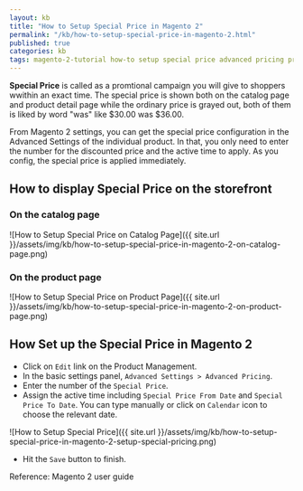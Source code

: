 ```yaml
---
layout: kb
title: "How to Setup Special Price in Magento 2"
permalink: "/kb/how-to-setup-special-price-in-magento-2.html"
published: true
categories: kb 
tags: magento-2-tutorial how-to setup special price advanced pricing promtional campaign
---
```


**Special Price** is called as a promtional campaign you will give to shoppers wwithin an exact time. The special price is shown both on the catalog page and product detail page while the ordinary price is grayed out, both of them is liked by word "was" like $30.00 was $36.00.

From Magento 2 settings, you can get the special price configuration in the Advanced Settings of the individual product. In that, you only need to enter the number for the discounted price and the active time to apply. As you config, the special price is applied immediately.

## How to display Special Price on the storefront

### On the catalog page

![How to Setup Special Price on Catalog Page]({{ site.url }}/assets/img/kb/how-to-setup-special-price-in-magento-2-on-catalog-page.png)

### On the product page

![How to Setup Special Price on Product Page]({{ site.url }}/assets/img/kb/how-to-setup-special-price-in-magento-2-on-product-page.png)

## How Set up the Special Price in Magento 2

* Click on `Edit` link on the Product Management.
* In the basic settings panel, `Advanced Settings > Advanced Pricing`.
* Enter the number of the `Special Price`.
* Assign the active time including `Special Price From Date` and `Special Price To Date`. You can type manually or click on `Calendar` icon to choose the relevant date.

![How to Setup Special Price]({{ site.url }}/assets/img/kb/how-to-setup-special-price-in-magento-2-setup-special-pricing.png)

* Hit the `Save` button to finish.


Reference: Magento 2 user guide